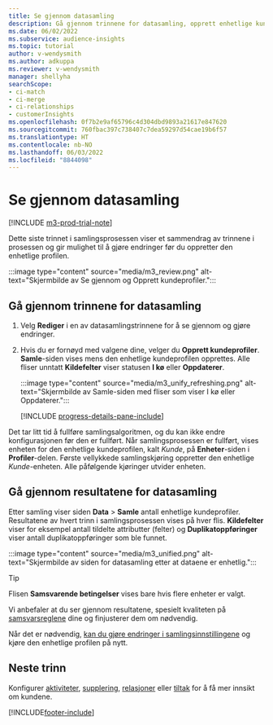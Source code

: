 ```yaml
---
title: Se gjennom datasamling
description: Gå gjennom trinnene for datasamling, opprett enhetlige kundeprofiler og se gjennom resultatene
ms.date: 06/02/2022
ms.subservice: audience-insights
ms.topic: tutorial
author: v-wendysmith
ms.author: adkuppa
ms.reviewer: v-wendysmith
manager: shellyha
searchScope:
- ci-match
- ci-merge
- ci-relationships
- customerInsights
ms.openlocfilehash: 0f7b2e9af65796c4d304dbd9893a21617e847620
ms.sourcegitcommit: 760fbac397c738407c7dea59297d54cae19b6f57
ms.translationtype: HT
ms.contentlocale: nb-NO
ms.lasthandoff: 06/03/2022
ms.locfileid: "8844098"
---
```

# <a name="review-data-unification"></a>Se gjennom datasamling

[!INCLUDE [m3-prod-trial-note](includes/m3-prod-trial-note.md)]

Dette siste trinnet i samlingsprosessen viser et sammendrag av trinnene i prosessen og gir mulighet til å gjøre endringer før du oppretter den enhetlige profilen.

:::image type="content" source="media/m3_review.png" alt-text="Skjermbilde av Se gjennom og Opprett kundeprofiler.":::

## <a name="review-the-data-unification-steps"></a>Gå gjennom trinnene for datasamling

1. Velg **Rediger** i en av datasamlingstrinnene for å se gjennom og gjøre endringer.

1. Hvis du er fornøyd med valgene dine, velger du **Opprett kundeprofiler**. **Samle**-siden vises mens den enhetlige kundeprofilen opprettes. Alle fliser unntatt **Kildefelter** viser statusen **I kø** eller **Oppdaterer**.

   :::image type="content" source="media/m3_unify_refreshing.png" alt-text="Skjermbilde av Samle-siden med fliser som viser I kø eller Oppdaterer.":::

   [!INCLUDE [progress-details-pane-include](includes/progress-details-pane.md)]

Det tar litt tid å fullføre samlingsalgoritmen, og du kan ikke endre konfigurasjonen før den er fullført. Når samlingsprosessen er fullført, vises enheten for den enhetlige kundeprofilen, kalt *Kunde*, på **Enheter**-siden i **Profiler**-delen. Første vellykkede samlingskjøring oppretter den enhetlige *Kunde*-enheten. Alle påfølgende kjøringer utvider enheten.

## <a name="review-the-results-of-data-unification"></a>Gå gjennom resultatene for datasamling

Etter samling viser siden **Data** > **Samle** antall enhetlige kundeprofiler. Resultatene av hvert trinn i samlingsprosessen vises på hver flis. **Kildefelter** viser for eksempel antall tildelte attributter (felter) og **Duplikatoppføringer** viser antall duplikatoppføringer som ble funnet.

:::image type="content" source="media/m3_unified.png" alt-text="Skjermbilde av siden for datasamling etter at dataene er enhetlig.":::

> [!TIP]
> Flisen **Samsvarende betingelser** vises bare hvis flere enheter er valgt.

Vi anbefaler at du ser gjennom resultatene, spesielt kvaliteten på [samsvarsreglene](data-unification-update.md#manage-match-rules) dine og finjusterer dem om nødvendig.

Når det er nødvendig, [kan du gjøre endringer i samlingsinnstillingene](data-unification-update.md) og kjøre den enhetlige profilen på nytt.

## <a name="next-step"></a>Neste trinn

Konfigurer [aktiviteter](activities.md), [supplering](enrichment-hub.md), [relasjoner](relationships.md) eller [tiltak](measures.md) for å få mer innsikt om kundene.

[!INCLUDE[footer-include](includes/footer-banner.md)]
